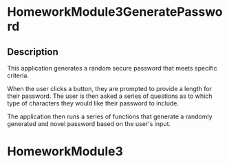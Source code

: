 # HomeworkModule3GeneratePassword

## Description

This application generates a random secure password that meets specific criteria.  

When the user clicks a button, they are prompted to provide a length for their password.  The user is then asked a series of questions as to which type of characters they would like their password to include.

The application then runs a series of functions that generate a randomly generated and novel password based on the user's input.


# HomeworkModule3
